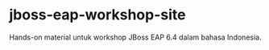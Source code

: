 jboss-eap-workshop-site
=======================

Hands-on material untuk workshop JBoss EAP 6.4 dalam bahasa Indonesia.
